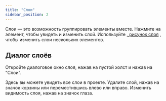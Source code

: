 ```yaml
---
title: "Слои"
sidebar_position: 2
---
```


Слои — это возможность группировать элементы вместе. Нажмите на элемент, чтобы увидеть и изменить слой. Используйте [, рисунок слоя](painters/layer.md) , чтобы изменить слои нескольких элементов.

## Диалог слоёв

Откройте диалоговое окно слоя, нажав на пустой холст и нажав на "Слои".

Здесь вы можете увидеть все слои в проекте. Удалите слой, нажав на значок корзины или переместившись влево или вправо. Изменить видимость слоя, нажав на значок глаза.
